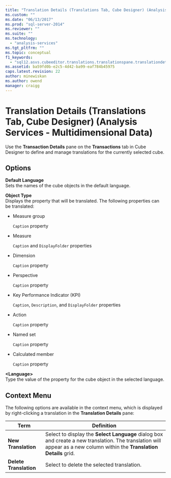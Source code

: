 ```yaml
---
title: "Translation Details (Translations Tab, Cube Designer) (Analysis Services - Multidimensional Data) | Microsoft Docs"
ms.custom: ""
ms.date: "06/13/2017"
ms.prod: "sql-server-2014"
ms.reviewer: ""
ms.suite: ""
ms.technology: 
  - "analysis-services"
ms.tgt_pltfrm: ""
ms.topic: conceptual
f1_keywords: 
  - "sql12.asvs.cubeeditor.translations.translationspane.translationdetails.f1"
ms.assetid: ba59fd0b-e2c5-4d42-ba99-eaf784b45975
caps.latest.revision: 22
author: minewiskan
ms.author: owend
manager: craigg
---
```

# Translation Details (Translations Tab, Cube Designer) (Analysis Services - Multidimensional Data)
  Use the **Transaction Details** pane on the **Transactions** tab in Cube Designer to define and manage translations for the currently selected cube.  
  
## Options  
 **Default Language**  
 Sets the names of the cube objects in the default language.  
  
 **Object Type**  
 Displays the property that will be translated. The following properties can be translated:  
  
-   Measure group  
  
     `Caption` property  
  
-   Measure  
  
     `Caption` and `DisplayFolder` properties  
  
-   Dimension  
  
     `Caption` property  
  
-   Perspective  
  
     `Caption` property  
  
-   Key Performance Indicator (KPI)  
  
     `Caption`, `Description`, and `DisplayFolder` properties  
  
-   Action  
  
     `Caption` property  
  
-   Named set  
  
     `Caption` property  
  
-   Calculated member  
  
     `Caption` property  
  
 **\<Language>**  
 Type the value of the property for the cube object in the selected language.  
  
## Context Menu  
 The following options are available in the context menu, which is displayed by right-clicking a translation in the **Translation Details** pane:  
  
|Term|Definition|  
|----------|----------------|  
|**New Translation**|Select to display the **Select Language** dialog box and create a new translation. The translation will appear as a new column within the **Translation Details** grid.|  
|**Delete Translation**|Select to delete the selected translation.|  
  
  
